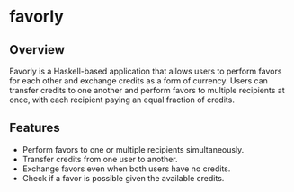 # favorly

## Overview

Favorly is a Haskell-based application that allows users to perform favors for each other and exchange credits as a form of currency. Users can transfer credits to one another and perform favors to multiple recipients at once, with each recipient paying an equal fraction of credits.

## Features

- Perform favors to one or multiple recipients simultaneously.
- Transfer credits from one user to another.
- Exchange favors even when both users have no credits.
- Check if a favor is possible given the available credits.
